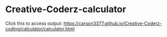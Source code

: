 # Creative-Coderz-calculator

Click this to access output: https://carson3377.github.io/Creative-Coderz-coding/calculator/calculator.html
